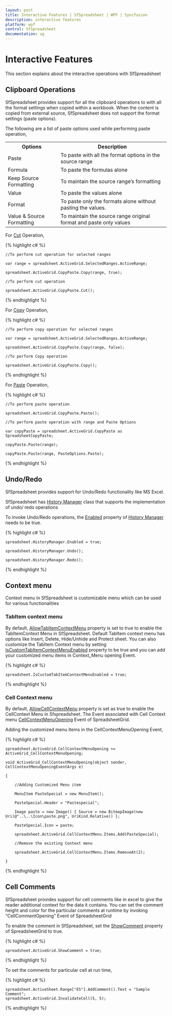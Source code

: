 ```yaml
---
layout: post
title: Interactive Features | SfSpreadsheet | WPF | Syncfusion
description: interactive features
platform: wpf
control: SfSpreadsheet
documentation: ug
---
```


# Interactive Features

 This section explains about the interactive operations with SfSpreadsheet
  
## Clipboard Operations

SfSpreadsheet provides support for all the clipboard operations to with all the format settings when copied within a workbook. When the content is copied from external source, SfSpreadsheet does not support the format settings (paste options). 

The following are a list of paste options used while performing paste operation,

<table>
<tr>
<th>
Options</th><th>
Description</th></tr>
<tr>
<td>
Paste</td><td>
To paste with all the format options in the source range</td></tr>
<tr>
<td>
Formula</td><td>
To paste the formulas alone </td></tr>
<tr>
<td>
Keep Source Formatting</td><td>
To maintain the source range’s formatting</td></tr>
<tr>
<td>
Value</td><td>
To paste the values alone</td></tr>
<tr>
<td>
Format</td><td>
To paste only the formats alone without pasting the values.</td></tr>
<tr>
<td>
Value & Source Formatting</td><td>
To maintain the source range original format and paste only values</td></tr>
</table>

For [Cut](http://help.syncfusion.com/cr/cref_files/wpf/sfspreadsheet/topic6411.html) Operation,

{% highlight c# %}
			
    //To perform cut operation for selected ranges

    var range = spreadsheet.ActiveGrid.SelectedRanges.ActiveRange;

    spreadsheet.ActiveGrid.CopyPaste.Copy(range, true);

    //To perform cut operation

    spreadsheet.ActiveGrid.CopyPaste.Cut();

{% endhighlight %}

For [Copy](http://help.syncfusion.com/cr/cref_files/wpf/sfspreadsheet/topic6405.html) Operation,

{% highlight c# %}

    //To perform copy operation for selected ranges

    var range = spreadsheet.ActiveGrid.SelectedRanges.ActiveRange;

    spreadsheet.ActiveGrid.CopyPaste.Copy(range, false);

    //To perform Copy operation

    spreadsheet.ActiveGrid.CopyPaste.Copy();

{% endhighlight %}

For [Paste](http://help.syncfusion.com/cr/cref_files/wpf/sfspreadsheet/topic6416.html) Operation,

{% highlight c# %}

    //To perform paste operation

    spreadsheet.ActiveGrid.CopyPaste.Paste();

    //To perform paste operation with range and Paste Options

    var copyPaste = spreadsheet.ActiveGrid.CopyPaste as SpreadsheetCopyPaste;

    copyPaste.Paste(range);

    copyPaste.Paste(range, PasteOptions.Paste);

{% endhighlight %}
<br/>

## Undo/Redo

SfSpreadsheet provides support for Undo/Redo functionality like MS Excel. 

SfSpreadsheet has [History Manager](http://help.syncfusion.com/cr/cref_files/wpf/sfspreadsheet/topic8527.html) class that supports the implementation of undo/ redo operations

To invoke Undo/Redo operations, the [Enabled](http://help.syncfusion.com/cr/cref_files/wpf/sfspreadsheet/topic8543.html) property of [History Manager](http://help.syncfusion.com/cr/cref_files/wpf/sfspreadsheet/topic8527.html) needs to be true.  

{% highlight c# %}

    spreadsheet.HistoryManager.Enabled = true;

    spreadsheet.HistoryManager.Undo();

    spreadsheet.HistoryManager.Redo();

{% endhighlight %}
<br/>

## Context menu

Context menu in SfSpreadsheet is customizable menu which can be used for various functionalities

### TabItem context menu

By default, [AllowTabItemContextMenu](http://help.syncfusion.com/cr/cref_files/wpf/sfspreadsheet/topic6318.html) property is set to true to enable the TabItemContext Menu in SfSpreadsheet. Default TabItem context menu has options like Insert, Delete, Hide/Unhide and Protect sheet. You can also customize the TabItem Context menu by setting [IsCustomTabItemContextMenuEnabled](http://help.syncfusion.com/cr/cref_files/wpf/sfspreadsheet/topic6331.html)  property to be true and you can add your customized menu items in Context_Menu opening Event.

{% highlight c# %}

    spreadsheet.IsCustomTabItemContextMenuEnabled = true;

{% endhighlight %}

### Cell Context menu

By default, [AllowCellContextMenu](http://help.syncfusion.com/cr/cref_files/wpf/sfspreadsheet/topic6315.html) property is set as true to enable the CellContext Menu in Sfspreadsheet. The Event associated with Cell Context menu [CellContextMenuOpening](http://help.syncfusion.com/cr/cref_files/wpf/sfspreadsheet/topic2597.html) Event of SpreadsheetGrid.

Adding the customized menu items in the CellContextMenuOpening Event,

{% highlight c# %}

    spreadsheet.ActiveGrid.CellContextMenuOpening += ActiveGrid_CellContextMenuOpening;

    void ActiveGrid_CellContextMenuOpening(object sender, CellContextMenuOpeningEventArgs e)

    {

        //Adding Customized Menu item

        MenuItem PasteSpecial = new MenuItem();

        PasteSpecial.Header = "Pastespecial";

        Image paste = new Image() { Source = new BitmapImage(new Uri(@"..\..\Icon\paste.png", UriKind.Relative)) };

        PasteSpecial.Icon = paste;

        spreadsheet.ActiveGrid.CellContextMenu.Items.Add(PasteSpecial);

        //Remove the existing Context menu

        spreadsheet.ActiveGrid.CellContextMenu.Items.RemoveAt(2);

    }

{% endhighlight %}
<br/>

## Cell Comments

SfSpreadsheet provides support for cell comments like in excel to give the reader additional context for the data it contains. You can set the comment height and color for the particular comments at runtime by invoking “CellCommentOpening” Event of SpreadsheetGrid

To enable the comment in SfSpreadsheet, set the [ShowComment](http://help.syncfusion.com/cr/cref_files/wpf/sfspreadsheet/topic2592.html) property of SpreadsheetGrid to true.

{% highlight c# %}

    spreadsheet.ActiveGrid.ShowComment = true;

{% endhighlight %}

To set the comments for particular cell at run time,

{% highlight c# %}

    spreadsheet.ActiveSheet.Range["E5"].AddComment().Text = "Sample Comment";
	spreadsheet.ActiveGrid.InvalidateCell(5, 5);
	
{% endhighlight %}
